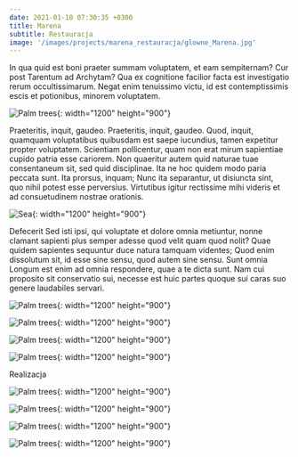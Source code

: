 ```yaml
---
date: 2021-01-10 07:30:35 +0300
title: Marena
subtitle: Restauracja
image: '/images/projects/marena_restauracja/glowne_Marena.jpg'
---
```


In qua quid est boni praeter summam voluptatem, et eam sempiternam? Cur post Tarentum ad Archytam? Qua ex cognitione facilior facta est investigatio rerum occultissimarum. Negat enim tenuissimo victu, id est contemptissimis escis et potionibus, minorem voluptatem.

![Palm trees](/images/projects/marena_restauracja/calasala.jpg){: width="1200" height="900"}

Praeteritis, inquit, gaudeo. Praeteritis, inquit, gaudeo. Quod, inquit, quamquam voluptatibus quibusdam est saepe iucundius, tamen expetitur propter voluptatem. Scientiam pollicentur, quam non erat mirum sapientiae cupido patria esse cariorem. Non quaeritur autem quid naturae tuae consentaneum sit, sed quid disciplinae. Ita ne hoc quidem modo paria peccata sunt. Ita prorsus, inquam; Nunc ita separantur, ut disiuncta sint, quo nihil potest esse perversius. Virtutibus igitur rectissime mihi videris et ad consuetudinem nostrae orationis.

![Sea](/images/projects/marena_restauracja/duzystol.jpg){: width="1200" height="900"}

Defecerit Sed isti ipsi, qui voluptate et dolore omnia metiuntur, nonne clamant sapienti plus semper adesse quod velit quam quod nolit? Quae quidem sapientes sequuntur duce natura tamquam videntes; Quod enim dissolutum sit, id esse sine sensu, quod autem sine sensu. Sunt omnia Longum est enim ad omnia respondere, quae a te dicta sunt. Nam cui proposito sit conservatio sui, necesse est huic partes quoque sui caras suo genere laudabiles servari.

![Palm trees](/images/projects/marena_restauracja/dzieci.jpg){: width="1200" height="900"}

![Palm trees](/images/projects/marena_restauracja/kacik.jpg){: width="1200" height="900"}

![Palm trees](/images/projects/marena_restauracja/kanapy.jpg){: width="1200" height="900"}

![Palm trees](/images/projects/marena_restauracja/pufa.jpg){: width="1200" height="900"}


Realizacja

![Palm trees](/images/projects/marena_restauracja/realizacja/_DSC3265.jpg){: width="1200" height="900"}

![Palm trees](/images/projects/marena_restauracja/realizacja/_RAW0024.jpg){: width="1200" height="900"}

![Palm trees](/images/projects/marena_restauracja/realizacja/_DSC3433.jpg){: width="1200" height="900"}

![Palm trees](/images/projects/marena_restauracja/realizacja/_DSC3205.jpg){: width="1200" height="900"}
